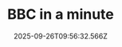 ---
title: "BBC in a minute"
date: 2025-09-26T09:56:32.566Z
tags:
  - a minute
  - session 2
categories:
  - BBC
description: 记得填写描述内容哦~~~
---